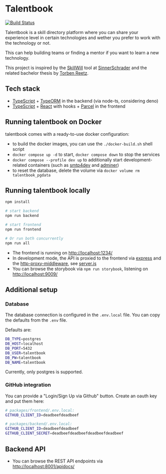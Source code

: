 # Talentbook

[![Build Status](https://travis-ci.com/terabaud/talentbook.svg?branch=main)](https://travis-ci.com/terabaud/talentbook)

Talentbook is a skill directory platform where you can share your experience level in certain technologies and wether you prefer to work with the technology or not.

This can help building teams or finding a mentor if you want to learn a new technology.

This project is inspired by the [SkillWill](https://github.com/sinnerschrader/SkillWill) tool at [SinnerSchrader](https://github.com/sinnerschrader) and the related bachelor thesis by [Torben Reetz]([https://github.com/t0rbn/]).

## Tech stack

- [TypeScript](https://www.typescriptlang.org/) + [TypeORM](https://typeorm.io/) in the backend (via node-ts, considering deno)
- [TypeScript](https://www.typescriptlang.org/) + [React](https://reactjs.org/) with hooks + [Parcel](https://parceljs.org) in the frontend

## Running talentbook on Docker

talentbook comes with a ready-to-use docker configuration:

- to build the docker images, you can use the `./docker-build.sh` shell script
- `docker compose up -d` to start, `docker compose down` to stop the services
- `docker compose --profile dev up` to additionally start development-related containers (such as [smtp4dev](https://github.com/rnwood/smtp4dev) and [adminer](https://adminer.org))
- to reset the database, delete the volume via `docker volume rm talentbook_pgdata`

## Running talentbook locally

```sh
npm install

# start backend
npm run backend

# start frontend
npm run frontend

# Or run both concurrently
npm run all
```

- The frontend is running on <http://localhost:1234/>
- In development mode, the API is proxied to the frontend via [express](https://expressjs.com) and the [http-proxy-middleware](https://www.npmjs.com/package/http-proxy-middleware), see [server.js](https://github.com/terabaud/talentbook/blob/master/packages/frontend/dev-proxy/server.js)
- You can browse the storybook via `npm run storybook`, listening on <http://localhost:9009/>

## Additional setup

### Database

The database connection is configured in the `.env.local` file. You can copy the defaults from the `.env` file.

Defaults are:

```sh
DB_TYPE=postgres
DB_HOST=localhost
DB_PORT=5432
DB_USER=talentbook
DB_PW=talentbook
DB_NAME=talentbook
```

Currently, only postgres is supported.

### GitHub integration

You can provide a "Login/Sign Up via Github" button. Create an oauth key and put them here:

```sh
# packages/frontend/.env.local:
GITHUB_CLIENT_ID=deadbeefdeadbeef

# packages/backend/.env.local:
GITHUB_CLIENT_ID=deadbeefdeadbeef
GITHUB_CLIENT_SECRET=deadbeefdeadbeefdeadbeefdeadbeef
```

## Backend API

- You can browse the REST API endpoints via <http://localhost:8001/apidocs/>
